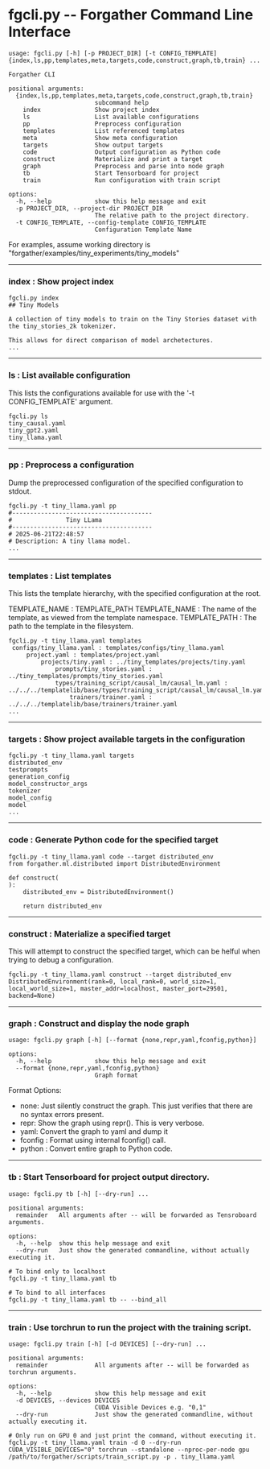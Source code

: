 # fgcli.py -- Forgather Command Line Interface

```
usage: fgcli.py [-h] [-p PROJECT_DIR] [-t CONFIG_TEMPLATE] {index,ls,pp,templates,meta,targets,code,construct,graph,tb,train} ...

Forgather CLI

positional arguments:
  {index,ls,pp,templates,meta,targets,code,construct,graph,tb,train}
                        subcommand help
    index               Show project index
    ls                  List available configurations
    pp                  Preprocess configuration
    templates           List referenced templates
    meta                Show meta configuration
    targets             Show output targets
    code                Output configuration as Python code
    construct           Materialize and print a target
    graph               Preprocess and parse into node graph
    tb                  Start Tensorboard for project
    train               Run configuration with train script

options:
  -h, --help            show this help message and exit
  -p PROJECT_DIR, --project-dir PROJECT_DIR
                        The relative path to the project directory.
  -t CONFIG_TEMPLATE, --config-template CONFIG_TEMPLATE
                        Configuration Template Name
```


For examples, assume working directory is "forgather/examples/tiny_experiments/tiny_models"

---
### index : Show project index

```
fgcli.py index
## Tiny Models

A collection of tiny models to train on the Tiny Stories dataset with the tiny_stories_2k tokenizer.

This allows for direct comparison of model archetectures.
...
```
---
### ls : List available configuration

This lists the configurations available for use with the '-t CONFIG_TEMPLATE' argument.

```
fgcli.py ls
tiny_causal.yaml
tiny_gpt2.yaml
tiny_llama.yaml
```
---
### pp : Preprocess a configuration

Dump the preprocessed configuration of the specified configuration to stdout.

```
fgcli.py -t tiny_llama.yaml pp
#---------------------------------------
#               Tiny LLama               
#---------------------------------------
# 2025-06-21T22:48:57
# Description: A tiny llama model.
...
```
---
### templates : List templates

This lists the template hierarchy, with the specified configuration at the root.

TEMPLATE_NAME : TEMPLATE_PATH
TEMPLATE_NAME : The name of the template, as viewed from the template namespace.
TEMPLATE_PATH : The path to the template in the filesystem.

```
fgcli.py -t tiny_llama.yaml templates
 configs/tiny_llama.yaml : templates/configs/tiny_llama.yaml
     project.yaml : templates/project.yaml
         projects/tiny.yaml : ../tiny_templates/projects/tiny.yaml
             prompts/tiny_stories.yaml : ../tiny_templates/prompts/tiny_stories.yaml
             types/training_script/causal_lm/causal_lm.yaml : ../../../templatelib/base/types/training_script/causal_lm/causal_lm.yaml
                 trainers/trainer.yaml : ../../../templatelib/base/trainers/trainer.yaml
...
```
---
### targets : Show project available targets in the configuration

```
fgcli.py -t tiny_llama.yaml targets
distributed_env
testprompts
generation_config
model_constructor_args
tokenizer
model_config
model
...
```
---
### code : Generate Python code for the specified target

```
fgcli.py -t tiny_llama.yaml code --target distributed_env
from forgather.ml.distributed import DistributedEnvironment

def construct(
):
    distributed_env = DistributedEnvironment()
    
    return distributed_env
```
---
### construct : Materialize a specified target

This will attempt to construct the specified target, which can be helful when trying to debug a configuration.

```
fgcli.py -t tiny_llama.yaml construct --target distributed_env
DistributedEnvironment(rank=0, local_rank=0, world_size=1, local_world_size=1, master_addr=localhost, master_port=29501, backend=None)
```
---
### graph : Construct and display the node graph

```
usage: fgcli.py graph [-h] [--format {none,repr,yaml,fconfig,python}]

options:
  -h, --help            show this help message and exit
  --format {none,repr,yaml,fconfig,python}
                        Graph format
```

Format Options:
 - none: Just silently construct the graph. This just verifies that there are no syntax errors present.
 - repr: Show the graph using repr(). This is very verbose.
 - yaml: Convert the graph to yaml and dump it
 - fconfig : Format using internal fconfig() call.
 - python : Convert entire graph to Python code.

---
### tb : Start Tensorboard for project output directory.

```
usage: fgcli.py tb [-h] [--dry-run] ...

positional arguments:
  remainder   All arguments after -- will be forwarded as Tensroboard arguments.

options:
  -h, --help  show this help message and exit
  --dry-run   Just show the generated commandline, without actually executing it.
```

```
# To bind only to localhost
fgcli.py -t tiny_llama.yaml tb

# To bind to all interfaces
fgcli.py -t tiny_llama.yaml tb -- --bind_all
```

---
### train : Use torchrun to run the project with the training script.

```
usage: fgcli.py train [-h] [-d DEVICES] [--dry-run] ...

positional arguments:
  remainder             All arguments after -- will be forwarded as torchrun arguments.

options:
  -h, --help            show this help message and exit
  -d DEVICES, --devices DEVICES
                        CUDA Visible Devices e.g. "0,1"
  --dry-run             Just show the generated commandline, without actually executing it.
```

```
# Only run on GPU 0 and just print the command, without executing it.
fgcli.py -t tiny_llama.yaml train -d 0 --dry-run
CUDA_VISIBLE_DEVICES="0" torchrun --standalone --nproc-per-node gpu /path/to/forgather/scripts/train_script.py -p . tiny_llama.yaml
```
